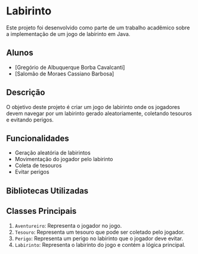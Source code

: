 # Labirinto

Este projeto foi desenvolvido como parte de um trabalho acadêmico sobre a implementação de um jogo de labirinto em Java. 

## Alunos
- [Gregório de Albuquerque Borba Cavalcanti]
- [Salomão de Moraes Cassiano Barbosa]

## Descrição
O objetivo deste projeto é criar um jogo de labirinto onde os jogadores devem navegar por um labirinto gerado aleatoriamente, coletando tesouros e evitando perigos.

## Funcionalidades
- Geração aleatória de labirintos
- Movimentação do jogador pelo labirinto
- Coleta de tesouros
- Evitar perigos

## Bibliotecas Utilizadas


## Classes Principais
1. `Aventureiro`: Representa o jogador no jogo.
2. `Tesouro`: Representa um tesouro que pode ser coletado pelo jogador.
3. `Perigo`: Representa um perigo no labirinto que o jogador deve evitar.
4. `Labirinto`: Representa o labirinto do jogo e contém a lógica principal.



